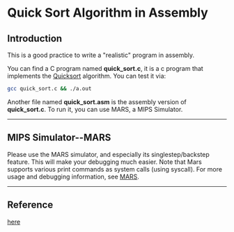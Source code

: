 # Quick Sort Algorithm in Assembly

## Introduction
This is a good practice to write a "realistic" program in assembly. 

You can find a C program named **quick_sort.c**, it is a c program that implements the [Quicksort](https://en.wikipedia.org/wiki/Quicksort) algorithm. You can test it via:
```sh
gcc quick_sort.c && ./a.out
```

Another file named **quick_sort.asm** is the assembly version of **quick_sort.c**.  To run it, you can use MARS, a MIPS Simulator.

***
## MIPS Simulator--MARS
Please use the MARS simulator, and especially its singlestep/backstep feature. This will make your debugging much easier. Note that Mars supports various print commands as system calls (using syscall). For more usage and debugging information, see [MARS](http://courses.missouristate.edu/KenVollmar/MARS/Help/MarsHelpIntro.html).
***
## Reference
[here](http://www.ccs.neu.edu/home/kapil/courses/cs5600sp18/hw1.html)